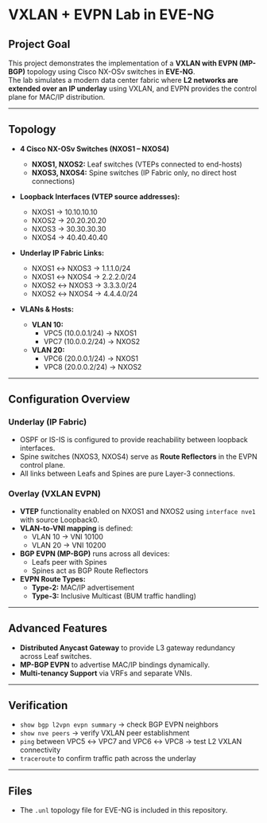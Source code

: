 # VXLAN + EVPN Lab in EVE-NG

## Project Goal
This project demonstrates the implementation of a **VXLAN with EVPN (MP-BGP)** topology using Cisco NX-OSv switches in **EVE-NG**.  
The lab simulates a modern data center fabric where **L2 networks are extended over an IP underlay** using VXLAN, and EVPN provides the control plane for MAC/IP distribution.

---

## Topology
- **4 Cisco NX-OSv Switches (NXOS1 – NXOS4)**  
  - **NXOS1, NXOS2:** Leaf switches (VTEPs connected to end-hosts)  
  - **NXOS3, NXOS4:** Spine switches (IP Fabric only, no direct host connections)  

- **Loopback Interfaces (VTEP source addresses):**  
  - NXOS1 → 10.10.10.10  
  - NXOS2 → 20.20.20.20  
  - NXOS3 → 30.30.30.30  
  - NXOS4 → 40.40.40.40  

- **Underlay IP Fabric Links:**  
  - NXOS1 ↔ NXOS3 → 1.1.1.0/24  
  - NXOS1 ↔ NXOS4 → 2.2.2.0/24  
  - NXOS2 ↔ NXOS3 → 3.3.3.0/24  
  - NXOS2 ↔ NXOS4 → 4.4.4.0/24  

- **VLANs & Hosts:**  
  - **VLAN 10:**  
    - VPC5 (10.0.0.1/24) → NXOS1  
    - VPC7 (10.0.0.2/24) → NXOS2  
  - **VLAN 20:**  
    - VPC6 (20.0.0.1/24) → NXOS1  
    - VPC8 (20.0.0.2/24) → NXOS2  

---

## Configuration Overview

### Underlay (IP Fabric)
- OSPF or IS-IS is configured to provide reachability between loopback interfaces.  
- Spine switches (NXOS3, NXOS4) serve as **Route Reflectors** in the EVPN control plane.  
- All links between Leafs and Spines are pure Layer-3 connections.

### Overlay (VXLAN EVPN)
- **VTEP** functionality enabled on NXOS1 and NXOS2 using `interface nve1` with source Loopback0.  
- **VLAN-to-VNI mapping** is defined:  
  - VLAN 10 → VNI 10100  
  - VLAN 20 → VNI 10200  
- **BGP EVPN (MP-BGP)** runs across all devices:  
  - Leafs peer with Spines  
  - Spines act as BGP Route Reflectors  
- **EVPN Route Types:**  
  - **Type-2:** MAC/IP advertisement  
  - **Type-3:** Inclusive Multicast (BUM traffic handling)

---

## Advanced Features
- **Distributed Anycast Gateway** to provide L3 gateway redundancy across Leaf switches.  
- **MP-BGP EVPN** to advertise MAC/IP bindings dynamically.  
- **Multi-tenancy Support** via VRFs and separate VNIs.  

---

## Verification
- `show bgp l2vpn evpn summary` → check BGP EVPN neighbors  
- `show nve peers` → verify VXLAN peer establishment  
- `ping` between VPC5 ↔ VPC7 and VPC6 ↔ VPC8 → test L2 VXLAN connectivity  
- `traceroute` to confirm traffic path across the underlay  

---

## Files
- The `.unl` topology file for EVE-NG is included in this repository.
